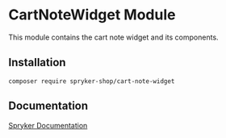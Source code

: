 # CartNoteWidget Module

This module contains the cart note widget and its components.

## Installation

```
composer require spryker-shop/cart-note-widget
```

## Documentation

[Spryker Documentation](https://academy.spryker.com)
